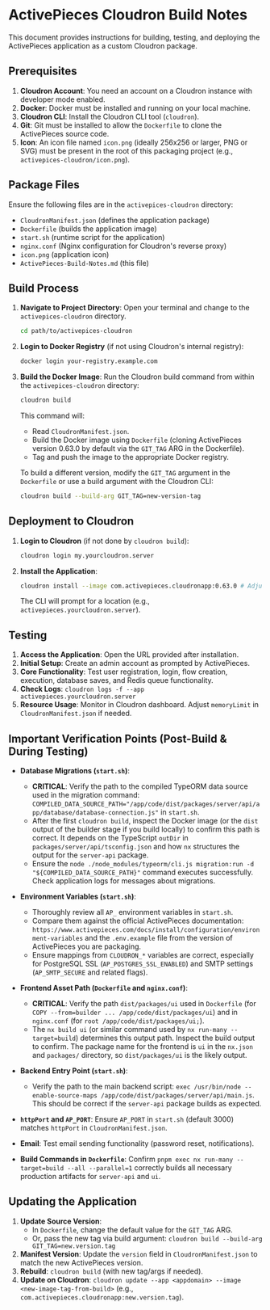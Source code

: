 # ActivePieces Cloudron Build Notes

This document provides instructions for building, testing, and deploying the ActivePieces application as a custom Cloudron package.

## Prerequisites

1.  **Cloudron Account**: You need an account on a Cloudron instance with developer mode enabled.
2.  **Docker**: Docker must be installed and running on your local machine.
3.  **Cloudron CLI**: Install the Cloudron CLI tool (`cloudron`).
4.  **Git**: Git must be installed to allow the `Dockerfile` to clone the ActivePieces source code.
5.  **Icon**: An icon file named `icon.png` (ideally 256x256 or larger, PNG or SVG) must be present in the root of this packaging project (e.g., `activepices-cloudron/icon.png`).

## Package Files

Ensure the following files are in the `activepices-cloudron` directory:

*   `CloudronManifest.json` (defines the application package)
*   `Dockerfile` (builds the application image)
*   `start.sh` (runtime script for the application)
*   `nginx.conf` (Nginx configuration for Cloudron's reverse proxy)
*   `icon.png` (application icon)
*   `ActivePieces-Build-Notes.md` (this file)

## Build Process

1.  **Navigate to Project Directory**:
    Open your terminal and change to the `activepices-cloudron` directory.
    ```bash
    cd path/to/activepices-cloudron
    ```

2.  **Login to Docker Registry** (if not using Cloudron's internal registry):
    ```bash
    docker login your-registry.example.com
    ```

3.  **Build the Docker Image**:
    Run the Cloudron build command from within the `activepices-cloudron` directory:
    ```bash
    cloudron build
    ```
    This command will:
    *   Read `CloudronManifest.json`.
    *   Build the Docker image using `Dockerfile` (cloning ActivePieces version 0.63.0 by default via the `GIT_TAG` ARG in the Dockerfile).
    *   Tag and push the image to the appropriate Docker registry.

    To build a different version, modify the `GIT_TAG` argument in the `Dockerfile` or use a build argument with the Cloudron CLI:
    ```bash
    cloudron build --build-arg GIT_TAG=new-version-tag
    ```

## Deployment to Cloudron

1.  **Login to Cloudron** (if not done by `cloudron build`):
    ```bash
    cloudron login my.yourcloudron.server
    ```

2.  **Install the Application**:
    ```bash
    cloudron install --image com.activepieces.cloudronapp:0.63.0 # Adjust tag if you built a different version
    ```
    The CLI will prompt for a location (e.g., `activepieces.yourcloudron.server`).

## Testing

1.  **Access the Application**: Open the URL provided after installation.
2.  **Initial Setup**: Create an admin account as prompted by ActivePieces.
3.  **Core Functionality**: Test user registration, login, flow creation, execution, database saves, and Redis queue functionality.
4.  **Check Logs**: `cloudron logs -f --app activepieces.yourcloudron.server`
5.  **Resource Usage**: Monitor in Cloudron dashboard. Adjust `memoryLimit` in `CloudronManifest.json` if needed.

## Important Verification Points (Post-Build & During Testing)

*   **Database Migrations (`start.sh`)**:
    *   **CRITICAL**: Verify the path to the compiled TypeORM data source used in the migration command: `COMPILED_DATA_SOURCE_PATH="/app/code/dist/packages/server/api/app/database/database-connection.js"` in `start.sh`.
    *   After the first `cloudron build`, inspect the Docker image (or the `dist` output of the builder stage if you build locally) to confirm this path is correct. It depends on the TypeScript `outDir` in `packages/server/api/tsconfig.json` and how `nx` structures the output for the `server-api` package.
    *   Ensure the `node ./node_modules/typeorm/cli.js migration:run -d "${COMPILED_DATA_SOURCE_PATH}"` command executes successfully. Check application logs for messages about migrations.

*   **Environment Variables (`start.sh`)**:
    *   Thoroughly review all `AP_` environment variables in `start.sh`.
    *   Compare them against the official ActivePieces documentation: `https://www.activepieces.com/docs/install/configuration/environment-variables` and the `.env.example` file from the version of ActivePieces you are packaging.
    *   Ensure mappings from `CLOUDRON_*` variables are correct, especially for PostgreSQL SSL (`AP_POSTGRES_SSL_ENABLED`) and SMTP settings (`AP_SMTP_SECURE` and related flags).

*   **Frontend Asset Path (`Dockerfile` and `nginx.conf`)**:
    *   **CRITICAL**: Verify the path `dist/packages/ui` used in `Dockerfile` (for `COPY --from=builder ... /app/code/dist/packages/ui`) and in `nginx.conf` (for `root /app/code/dist/packages/ui;`).
    *   The `nx build ui` (or similar command used by `nx run-many --target=build`) determines this output path. Inspect the build output to confirm. The package name for the frontend is `ui` in the `nx.json` and `packages/` directory, so `dist/packages/ui` is the likely output.

*   **Backend Entry Point (`start.sh`)**:
    *   Verify the path to the main backend script: `exec /usr/bin/node --enable-source-maps /app/code/dist/packages/server/api/main.js`. This should be correct if the `server-api` package builds as expected.

*   **`httpPort` and `AP_PORT`**: Ensure `AP_PORT` in `start.sh` (default 3000) matches `httpPort` in `CloudronManifest.json`.

*   **Email**: Test email sending functionality (password reset, notifications).

*   **Build Commands in `Dockerfile`**: Confirm `pnpm exec nx run-many --target=build --all --parallel=1` correctly builds all necessary production artifacts for `server-api` and `ui`.

## Updating the Application

1.  **Update Source Version**:
    *   In `Dockerfile`, change the default value for the `GIT_TAG` ARG.
    *   Or, pass the new tag via build argument: `cloudron build --build-arg GIT_TAG=new.version.tag`
2.  **Manifest Version**: Update the `version` field in `CloudronManifest.json` to match the new ActivePieces version.
3.  **Rebuild**: `cloudron build` (with new tag/args if needed).
4.  **Update on Cloudron**: `cloudron update --app <appdomain> --image <new-image-tag-from-build>` (e.g., `com.activepieces.cloudronapp:new.version.tag`).
